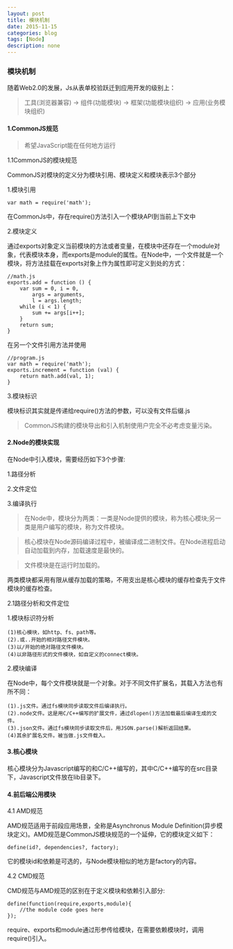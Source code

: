 ```yaml
---
layout: post
title: 模块机制
date: 2015-11-15
categories: blog
tags: [Node]
description: none
---
```


### 模块机制

随着Web2.0的发展，Js从表单校验跃迁到应用开发的级别上：

>工具(浏览器兼容) -> 组件(功能模块) -> 框架(功能模块组织) -> 应用(业务模块组织)

#### 1.CommonJS规范

>希望JavaScript能在任何地方运行

1.1CommonJS的模块规范

CommonJS对模块的定义分为模块引用、模块定义和模块表示3个部分

1.模块引用

    var math = require('math');

在CommonJs中，存在require()方法引入一个模块API到当前上下文中

2.模块定义

通过exports对象定义当前模块的方法或者变量，在模块中还存在一个module对象，代表模块本身，而exports是module的属性。在Node中，一个文件就是一个模块，将方法挂载在exports对象上作为属性即可定义到处的方式：

    //math.js
    exports.add = function () {
        var sum = 0, i = 0,
            args = arguments,
            l = args.length;
        while (i < 1) {
            sum += args[i++];
        }
        return sum;
    }

在另一个文件引用方法并使用

    //program.js
    var math = require('math');
    exports.increment = function (val) {
        return math.add(val, 1);
    }

3.模块标识

模块标识其实就是传递给require()方法的参数，可以没有文件后缀.js

>CommonJS构建的模块导出和引入机制使用户完全不必考虑变量污染。

#### 2.Node的模块实现

在Node中引入模块，需要经历如下3个步骤:

1.路径分析

2.文件定位

3.编译执行

>在Node中，模块分为两类：一类是Node提供的模块，称为核心模块;另一类是用户编写的模块，称为文件模块。

>核心模块在Node源码编译过程中，被编译成二进制文件。在Node进程启动自动加载到内存，加载速度是最快的。

>文件模块是在运行时加载的。

两类模块都采用有限从缓存加载的策略，不用支出是核心模块的缓存检查先于文件模块的缓存检查。

2.1路径分析和文件定位

1.模块标识符分析

    (1)核心模块，如http、fs、path等。
    (2).或..开始的相对路径文件模块。
    (3)以/开始的绝对路径文件模块。
    (4)以非路径形式的文件模块，如自定义的connect模块。

2.模块编译

在Node中，每个文件模块就是一个对象。对于不同文件扩展名，其载入方法也有所不同：

    (1).js文件。通过fs模块同步读取文件后编译执行。
    (2).node文件。这是用C/C++编写的扩展文件，通过dlopen()方法加载最后编译生成的文件。
    (3).json文件。通过fs模块同步读取文件后，用JSON.parse()解析返回结果。
    (4)其余扩展名文件。被当做.js文件载入。

#### 3.核心模块

核心模块分为Javascript编写的和C/C++编写的，其中C/C++编写的在src目录下，Javascript文件放在lib目录下。

#### 4.前后端公用模块

4.1 AMD规范

AMD规范适用于前段应用场景，全称是Asynchronus Module Definition(异步模块定义)。AMD规范是CommonJS模块规范的一个延伸，它的模块定义如下：

    define(id?, dependencies?, factory);

它的模块id和依赖是可选的，与Node模块相似的地方是factory的内容。

4.2 CMD规范

CMD规范与AMD规范的区别在于定义模块和依赖引入部分:

    define(function(require,exports,module){
        //the module code goes here
    });

require、exports和module通过形参传给模块，在需要依赖模块时，调用require()引入。

